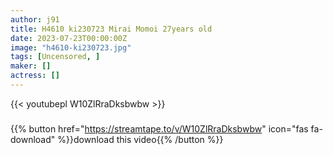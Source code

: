 ```yaml
---
author: j91
title: H4610 ki230723 Mirai Momoi 27years old
date: 2023-07-23T00:00:00Z
image: "h4610-ki230723.jpg"
tags: [Uncensored, ]
maker: []
actress: []
---
```



{{< youtubepl W10ZlRraDksbwbw >}}
###

{{% button href="https://streamtape.to/v/W10ZlRraDksbwbw" icon="fas fa-download" %}}download this video{{% /button %}}

